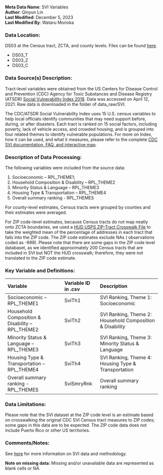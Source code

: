 **Meta Data Name**: SVI Variables  
**Author**: Qinyun Lin  
**Last Modified**: December 5, 2023  
**Last Modified By**: Wataru Morioka  

### Data Location: 
DS03 at the Census tract, ZCTA, and county levels. Files can be found [here](/data_final).

* DS03_T
* DS03_Z
* DS03_C

### Data Source(s) Description:  
Tract-level variables were obtained from the US Centers for Disease Control and Prevention (CDC) Agency for Toxic Substances and Disease Registry (ATSDR) [Social Vulnerability Index 2018](https://www.atsdr.cdc.gov/placeandhealth/svi/data_documentation_download.html). Data was accessed on April 12, 2021. Raw data is downloaded in the folder of data_raw/SVI. 

The CDC/ATSDR Social Vulnerability Index  uses 15 U.S. census variables to help local officials identify communities that may need support before, during, or after disasters. Each tract is ranked on 15 social factors, including poverty,  lack of vehicle access, and crowded housing, and is grouped into four related themes to identify vulnerable populations. For more on Index, how it can be used, and what it measures, please refer to the complete [CDC SVI documentation, FAQ, and interactive map](https://www.atsdr.cdc.gov/placeandhealth/svi/index.html). 

### Description of Data Processing: 
The following variables were included from the source data:

1. Socioeconomic – RPL_THEME1;
2. Household Composition & Disability – RPL_THEME2
3. Minority Status & Language – RPL_THEME3
4. Housing Type & Transportation – RPL_THEME4
5. Overall summary ranking - RPL_THEMES

For county-level estimates, Census tracts were grouped by counties and their estimates were averaged. 

For ZIP code-level estimates, because Census tracts do not map neatly onto ZCTA boundaries, we used a [HUD USPS ZIP-Tract Crosswalk File](https://www.huduser.gov/portal/datasets/usps_crosswalk.html) to take the weighted mean of the percentage of addresses in each tract that falls into the ZIP code. The ZIP code estimates exclude NAs ( observations coded as -999). Please note that there are some gaps in the ZIP code level databaset, as we identified approximately 200 Census tracts that are included in SVI but NOT the HUD crosswalk; therefore, they were not translated to the ZIP code estimate. 

### Key Variable and Definitions:
| Variable | Variable ID in .csv | Description |
|:---------|:--------------------|:------------|
| Socioeconomic – RPL_THEME1 | SviTh1 | SVI Ranking, Theme 1: Socioeconomic |
| Household Composition & Disability – RPL_THEME2 | SviTh2 | SVI Ranking, Theme 2: Household Composition & Disability |
| Minority Status & Language – RPL_THEME3 | SviTh3 | SVI Ranking, Theme 3: Minority Status & Language |
| Housing Type & Transportation – RPL_THEME4 | SviTh4 | SVI Ranking, Theme 4: Housing Type & Transportation |
| Overall summary ranking - RPL_THEMES | SviSmryRnk | Overall summary ranking |

### Data Limitations:

Please note that the SVI dataset at the ZIP code level is an estimate based on crosswalking the original CDC SVI Census tract measures to ZIP codes; some gaps in this data are to be expected. The ZIP code data does not include Puerto Rico or other US territories. 

### Comments/Notes:

See [here](https://www.atsdr.cdc.gov/placeandhealth/svi/documentation/SVI_documentation_2018.html) for more information on SVI data and methodology.  

**Note on missing data:** Missing and/or unavailable data are represented as blank cells or _NA._
